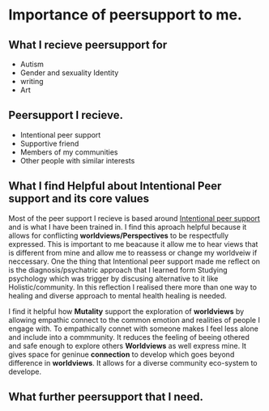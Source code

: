# Importance of peersupport to me.

## What I recieve peersupport for

- Autism
- Gender and sexuality Identity
- writing
- Art 

## Peersupport I recieve. 

- Intentional peer support
- Supportive friend
- Members of my communities
- Other people with similar interests 

## What I find Helpful about Intentional Peer support and its core values 
Most of the peer support I recieve is based around [Intentional peer support](https://intentionalpeersupport.org/) and is what I have been trained in. I find this aproach helpful because it allows for conflicting **worldviews/Perspectives** to be respectfully expressed. This is important to me beacause it allow me to hear views that is different from mine and allow me to reassess or change my worldveiw if neccessary. One the thing that Intentional peer support made me reflect on is the diagnosis/psychatric approach that I learned form Studying psychology which was trigger by discusing alternative to it like Holistic/community. In this reflection I realised there more than one way to healing and diverse approach to mental health healing is needed. 

I find it helpful how **Mutality** support the exploration of **worldviews** by allowing empathic connect to the common emotion and realities of people I engage with. To empathically connet with someone makes I feel less alone and include into a commmunity. It reduces the feeling of beeing othered and safe enough to explore others **Worldviews** as well express mine. It gives space for geninue **connection** to develop which goes beyond difference in **worldviews**. It allows for a diverse community eco-system to develope. 


## What further peersupport that I need. 
